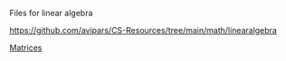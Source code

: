 Files for linear algebra 

https://github.com/avipars/CS-Resources/tree/main/math/linearalgebra


[Matrices](https://github.com/avipars/CS-Resources/blob/main/math/linearalgebra/Matrices.xlsx)
